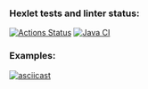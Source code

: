 ### Hexlet tests and linter status:
[![Actions Status](https://github.com/bf-6/java-project-71/workflows/hexlet-check/badge.svg)](https://github.com/bf-6/java-project-71/actions)
[![Java CI](https://github.com/bf-6/java-project-71/workflows/Java%20CI/badge.svg)](https://github.com/bf-6/java-project-71/actions/workflows/main.yml)


### Examples:
[![asciicast](https://asciinema.org/a/8OlA0OLwUdEKuf62b1gR49Ptb.svg)](https://asciinema.org/a/8OlA0OLwUdEKuf62b1gR49Ptb)
